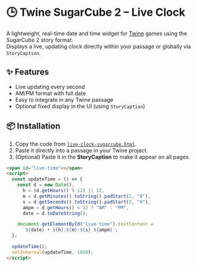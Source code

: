 # 🕒 Twine SugarCube 2 – Live Clock

A lightweight, real-time date and time widget for [Twine](https://twinery.org/) games using the SugarCube 2 story format.  
Displays a live, updating clock directly within your passage or globally via `StoryCaption`.

## ✨ Features

- Live updating every second  
- AM/PM format with full date  
- Easy to integrate in any Twine passage  
- Optional fixed display in the UI (using `StoryCaption`)

## 📦 Installation

1. Copy the code from [`live-clock-sugarcube.html`](./live-clock-sugarcube.html).  
2. Paste it directly into a passage in your Twine project.  
3. (Optional) Paste it in the **StoryCaption** to make it appear on all pages.

```html
<span id="live-time"></span>
<script>
  const updateTime = () => {
    const d = new Date(),
      h = (d.getHours() % 12) || 12,
      m = d.getMinutes().toString().padStart(2, "0"),
      s = d.getSeconds().toString().padStart(2, "0"),
      ampm = d.getHours() < 12 ? "AM" : "PM",
      date = d.toDateString();

    document.getElementById("live-time").textContent =
      `${date} • ${h}:${m}:${s} ${ampm}`;
  };

  updateTime();
  setInterval(updateTime, 1000);
</script>
